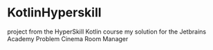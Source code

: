 # KotlinHyperskill
project from the HyperSkill Kotlin course
my solution for the Jetbrains Academy Problem Cinema Room Manager
